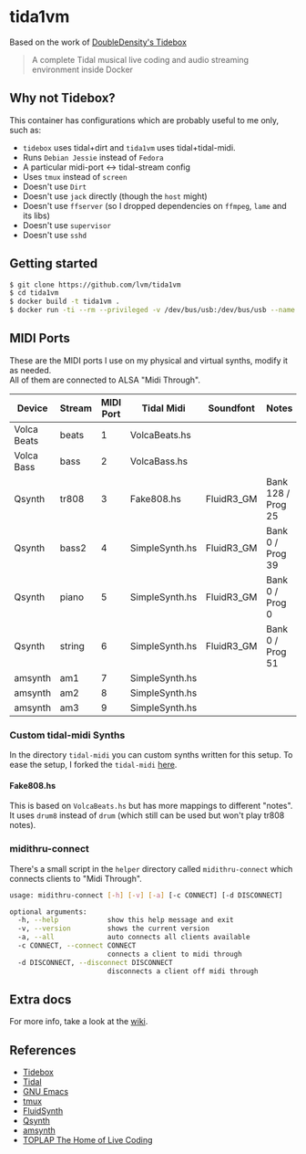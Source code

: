 # tida1vm

Based on the work of [DoubleDensity's Tidebox](https://github.com/DoubleDensity/tidebox)

> A complete Tidal musical live coding and audio streaming environment inside Docker

## Why not Tidebox?

This container has configurations which are probably useful to me only, such as:

* `tidebox` uses tidal+dirt and `tida1vm` uses tidal+tidal-midi.
* Runs `Debian Jessie` instead of `Fedora`
* A particular midi-port <-> tidal-stream config
* Uses `tmux` instead of `screen`
* Doesn't use `Dirt`
* Doesn't use `jack` directly (though the `host` might)
* Doesn't use `ffserver` (so I dropped dependencies on `ffmpeg`, `lame` and its libs)
* Doesn't use `supervisor`
* Doesn't use `sshd`

## Getting started

```bash  
$ git clone https://github.com/lvm/tida1vm
$ cd tida1vm
$ docker build -t tida1vm .
$ docker run -ti --rm --privileged -v /dev/bus/usb:/dev/bus/usb --name tida1vm tida1vm
```

## MIDI Ports

These are the MIDI ports I use on my physical and virtual synths, modify it as needed.  
All of them are connected to ALSA "Midi Through".  

| Device      | Stream | MIDI Port | Tidal Midi     | Soundfont  | Notes              |
| ------------| ------ | --------- | -------------- | ---------- | ------------------ |
| Volca Beats | beats  | 1         | VolcaBeats.hs  |            |                    |
| Volca Bass  | bass   | 2         | VolcaBass.hs   |            |                    |
| Qsynth      | tr808  | 3         | Fake808.hs     | FluidR3_GM | Bank 128 / Prog 25 |
| Qsynth      | bass2  | 4         | SimpleSynth.hs | FluidR3_GM | Bank 0 / Prog 39   |
| Qsynth      | piano  | 5         | SimpleSynth.hs | FluidR3_GM | Bank 0 / Prog 0    |
| Qsynth      | string | 6         | SimpleSynth.hs | FluidR3_GM | Bank 0 / Prog 51   |
| amsynth     | am1    | 7         | SimpleSynth.hs |            |                    |
| amsynth     | am2    | 8         | SimpleSynth.hs |            |                    |
| amsynth     | am3    | 9         | SimpleSynth.hs |            |                    |

### Custom tidal-midi Synths

In the directory `tidal-midi` you can custom synths written for this setup.
To ease the setup, I forked the `tidal-midi` [here](https://github.com/lvm/tidal-midi).

#### Fake808.hs

This is based on `VolcaBeats.hs` but has more mappings to different "notes".  
It uses `drum8` instead of `drum` (which still can be used but won't play tr808 notes).

### midithru-connect

There's a small script in the `helper` directory called `midithru-connect` which connects clients to "Midi Through".

```bash
usage: midithru-connect [-h] [-v] [-a] [-c CONNECT] [-d DISCONNECT]

optional arguments:
  -h, --help            show this help message and exit
  -v, --version         shows the current version
  -a, --all             auto connects all clients available
  -c CONNECT, --connect CONNECT
                        connects a client to midi through
  -d DISCONNECT, --disconnect DISCONNECT
                        disconnects a client off midi through
```
## Extra docs

For more info, take a look at the [wiki](https://github.com/lvm/tida1vm/wiki).


## References

- [Tidebox](https://github.com/DoubleDensity/tidebox)
- [Tidal](http://tidal.lurk.org)
- [GNU Emacs](https://www.gnu.org/software/emacs/)
- [tmux](https://tmux.github.io/)
- [FluidSynth](http://www.fluidsynth.org/)
- [Qsynth](http://qsynth.sourceforge.net/qsynth-index.html)
- [amsynth](https://amsynth.github.io/)
- [TOPLAP The Home of Live Coding](http://toplap.org/)
